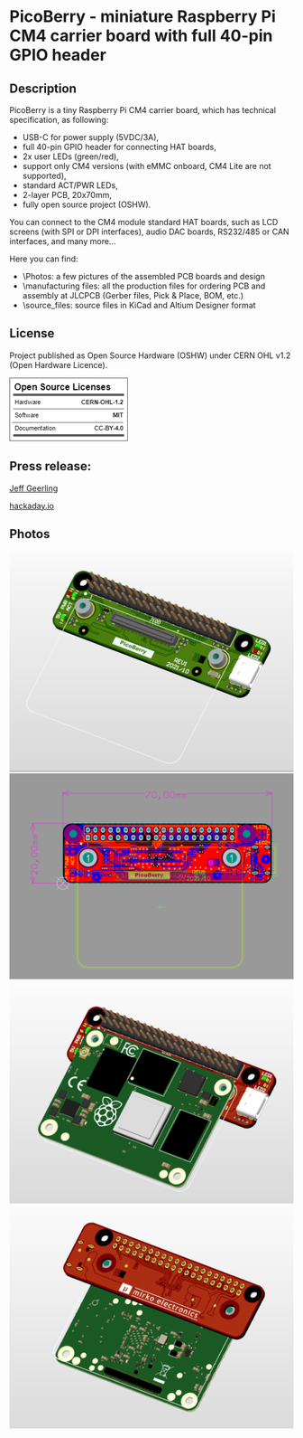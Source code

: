 # PicoBerry - miniature Raspberry Pi CM4 carrier board with full 40-pin GPIO header

## Description

PicoBerry is a tiny Raspberry Pi CM4 carrier board, which has technical specification, as following:
- USB-C for power supply (5VDC/3A),
- full 40-pin GPIO header for connecting HAT boards,
- 2x user LEDs (green/red),
- support only CM4 versions (with eMMC onboard, CM4 Lite are not supported),
- standard ACT/PWR LEDs,
- 2-layer PCB, 20x70mm,
- fully open source project (OSHW).

You can connect to the CM4 module standard HAT boards, such as LCD screens (with SPI or DPI interfaces), audio DAC boards, RS232/485 or CAN interfaces, and many more...

Here you can find:
- \Photos: a few pictures of the assembled PCB boards and design
- \manufacturing files: all the production files for ordering PCB and assembly at JLCPCB (Gerber files, Pick & Place, BOM, etc.)
- \source_files: source files in KiCad and Altium Designer format

## License

Project published as Open Source Hardware (OSHW) under CERN OHL v1.2 (Open Hardware Licence).

![Screenshot](oshw_facts.png)

## Press release:

[Jeff Geerling](https://pipci.jeffgeerling.com/boards_cm/mirkos-picoberry-carrier-board.html)

[hackaday.io](https://hackaday.io/project/182747-picoberry-tiny-cm4-carrier-board)

## Photos

![Screenshot](1.png)
![Screenshot](2.png)
![Screenshot](3.png)
![Screenshot](4.png)
